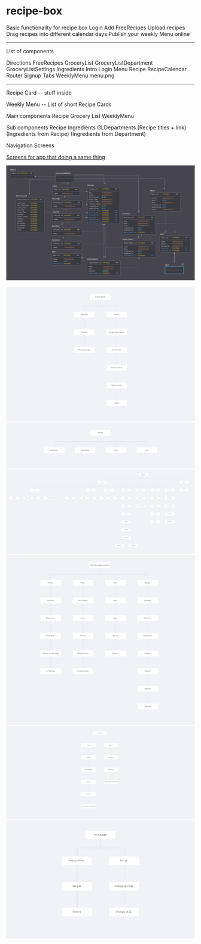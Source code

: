 # recipe-box



Basic functionality for recipe box
Login
Add FreeRecipes
Upload recipes
Drag recipes into different calendar days
Publish your weekly Menu online

---

List of components

Directions
FreeRecipes
GroceryList
GroceryListDepartment
GroceryListSettings
Ingredients
Intro
Login
Menu
Recipe
RecipeCalendar
Router
Signup
Tabs
WeeklyMenu
menu.png

---------------

Recipe Card
 -- stuff inside

Weekly Menu
 -- List of short Recipe Cards

 Main components
  Recipe
  Grocery List
  WeeklyMenu

 Sub components
  Recipe Ingredients
  GLDepartments
  (Recipe titles + link)
  (Ingredients from Recipe)
  (Ingredients from Department)

  Navigation
 Screens


[Screens for app that doing a same thing](https://github.com/GroceriStar/creative/blob/master/app%20screens%20at%20one%20place.md)

![DB Schema](https://github.com/ChickenKyiv/creative/blob/master/Recipe-ChickenKyiv-Release%231%20Schema%20%20%20SqlDBM.png "Logo Title Text 1")





![DB Schema](https://github.com/ChickenKyiv/creative/blob/master/schemes-sitemaps/099a7735f717498faaa8731f55654fa7.png "Logo Title Text 1")
![DB Schema](https://github.com/ChickenKyiv/creative/blob/master/schemes-sitemaps/25c30222db7c453599438292bd469fc6.png "Logo Title Text 1")
![DB Schema](https://github.com/ChickenKyiv/creative/blob/master/schemes-sitemaps/7cc6dbef63964208a3b5dcc68075a0f9.png "Logo Title Text 1")
![DB Schema](https://github.com/ChickenKyiv/creative/blob/master/schemes-sitemaps/b33e2daee0cb4c1e9f27c4fc3399ff0d.png "Logo Title Text 1")
![DB Schema](https://github.com/ChickenKyiv/creative/blob/master/schemes-sitemaps/b9e3a0b6e8444c6f86a99342ae90030f.png "Logo Title Text 1")
![DB Schema](https://github.com/ChickenKyiv/creative/blob/master/schemes-sitemaps/c0ae724e5d2a4635ab5994821ac88e95.png
 "Logo Title Text 1")
